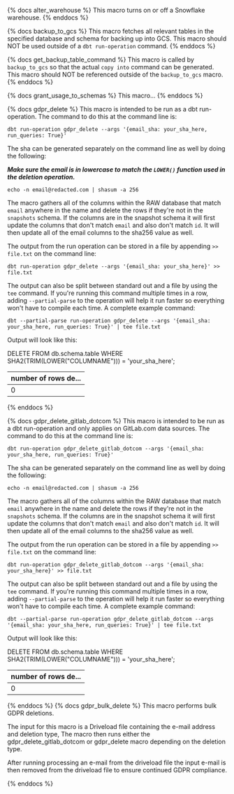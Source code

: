 {% docs alter_warehouse %}
This macro turns on or off a Snowflake warehouse.
{% enddocs %}


{% docs backup_to_gcs %}
This macro fetches all relevant tables in the specified database and schema for backing up into GCS. This macro should NOT be used outside of a `dbt run-operation` command.
{% enddocs %}


{% docs get_backup_table_command %}
This macro is called by `backup_to_gcs` so that the actual `copy into` command can be generated. This macro should NOT be referenced outside of the `backup_to_gcs` macro.
{% enddocs %}


{% docs grant_usage_to_schemas %}
This macro...
{% enddocs %}


{% docs gdpr_delete %}
This macro is intended to be run as a dbt run-operation. The command to do this at the command line is:

`dbt run-operation gdpr_delete --args '{email_sha: your_sha_here, run_queries: True}'`

The sha can be generated separately on the command line as well by doing the following:

***Make sure the email is in lowercase to match the `LOWER()` function used in the deletion operation.***

`echo -n email@redacted.com | shasum -a 256`

The macro gathers all of the columns within the RAW database that match `email` anywhere in the name and delete the rows if they're not in the `snapshots` schema. If the columns are in the snapshot schema it will first update the columns that don't match `email` and also don't match `id`. It will then update all of the email columns to the sha256 value as well.

The output from the run operation can be stored in a file by appending `>> file.txt` on the command line:

`dbt run-operation gdpr_delete --args '{email_sha: your_sha_here}' >> file.txt`

The output can also be split between standard out and a file by using the `tee` command. If you're running this command multiple times in a row, adding `--partial-parse` to the operation will help it run faster so everything won't have to compile each time. A complete example command:

`dbt --partial-parse run-operation gdpr_delete --args '{email_sha: your_sha_here, run_queries: True}' | tee file.txt`

Output will look like this:

DELETE FROM db.schema.table WHERE SHA2(TRIM(LOWER("COLUMNAME"))) =  'your_sha_here';
            
| number of rows de... |
| -------------------- |
|                    0 |
{% enddocs %}

{% docs gdpr_delete_gitlab_dotcom %}
This macro is intended to be run as a dbt run-operation and only applies on GitLab.com data sources. The command to do this at the command line is:

`dbt run-operation gdpr_delete_gitlab_dotcom --args '{email_sha: your_sha_here, run_queries: True}'`

The sha can be generated separately on the command line as well by doing the following:

`echo -n email@redacted.com | shasum -a 256`

The macro gathers all of the columns within the RAW database that match `email` anywhere in the name and delete the rows if they're not in the `snapshots` schema. If the columns are in the snapshot schema it will first update the columns that don't match `email` and also don't match `id`. It will then update all of the email columns to the sha256 value as well.

The output from the run operation can be stored in a file by appending `>> file.txt` on the command line:

`dbt run-operation gdpr_delete_gitlab_dotcom --args '{email_sha: your_sha_here}' >> file.txt`

The output can also be split between standard out and a file by using the `tee` command. If you're running this command multiple times in a row, adding `--partial-parse` to the operation will help it run faster so everything won't have to compile each time. A complete example command:

`dbt --partial-parse run-operation gdpr_delete_gitlab_dotcom --args '{email_sha: your_sha_here, run_queries: True}' | tee file.txt`

Output will look like this:

DELETE FROM db.schema.table WHERE SHA2(TRIM(LOWER("COLUMNAME"))) =  'your_sha_here';
            
| number of rows de... |
| -------------------- |
|                    0 |
{% enddocs %}
{% docs gdpr_bulk_delete %}
This macro performs bulk GDPR deletions. 

The input for this macro is a Driveload file containing the e-mail address and deletion type, 
The macro then runs either the gdpr_delete_gitlab_dotcom or gdpr_delete macro depending on the deletion type. 

After running processing an e-mail from the driveload file the input e-mail is then removed from the driveload file to ensure continued GDPR compliance.

{% enddocs %}